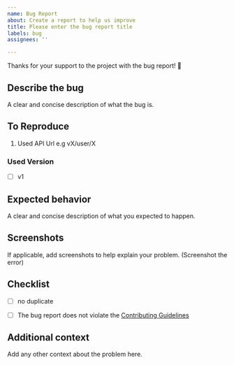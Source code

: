 ```yaml
---
name: Bug Report
about: Create a report to help us improve
title: Please enter the bug report title
labels: bug
assignees: ''

---
```


Thanks for your support to the project with the bug report! 🐛

## Describe the bug
A clear and concise description of what the bug is.

## To Reproduce
1. Used API Url e.g vX/user/X
### Used Version
- [ ] v1
<!--
- [ ] beta 
- [ ] canary
-->


## Expected behavior
A clear and concise description of what you expected to happen.

## Screenshots
If applicable, add screenshots to help explain your problem. (Screenshot the error)

## Checklist
- [ ] no duplicate 
- [ ] The bug report does not violate the [Contributing Guidelines](https://github.com/disweb/.github/CONTRIBUTING.md)


## Additional context
Add any other context about the problem here.

